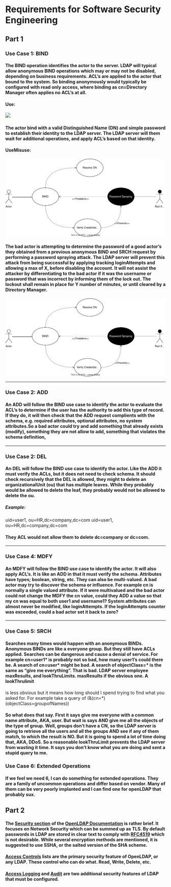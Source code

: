 # Requirements for Software Security Engineering

## Part 1

### Use Case 1: BIND
#### The BIND operation identifies the actor to the server.  LDAP will typical allow anonymous BIND operations which may or may not be disabled, depending on business requirements.  ACL’s are applied to the actor that bound to the system.  So binding anonymously would typically be configured with read only access, where binding as cn=Directory Manager often applies no ACL’s at all.

#### Use:

<img src=hhttps://github.com/bartelsjoshuac/SAPG/blob/main/Use%20Case%201%20-%20Bind.drawio.svg/>

#### The actor bind with a valid Distinguished Name (DN) and simple password to establish their identity to the LDAP server.  The LDAP server will them wait for additional operations, and apply ACL’s based on that identity.


#### UseMisuse:

![Use-Misuse-Case 1 - Bind](https://github.com/bartelsjoshuac/SAPG/blob/main/Use-Misuse%20Case%201%20-Bind.drawio.svg)

#### The bad actor is attempting to determine the password of a good actor’s they obtained from a previous anonymous BIND and SRCH request by performing a password spraying attack.  The LDAP server will prevent this attack from being successful by applying tracking loginAttempts and allowing a max of X, before disabling the account.  It will not assist the attacker by differentiating to the bad actor if it was the username or password that was incorrect by informing them of the lock out.  The lockout shall remain in place for Y number of minutes, or until cleared by a Directory Manager.

![Use-Misuse-Case Final](https://github.com/bartelsjoshuac/SAPG/blob/main/Use-Misuse%20Case-Final1%20-Bind.drawio.svg)

---
### Use Case 2: ADD
####  An ADD will follow the BIND use case to identify the actor to evaluate the ACL’s to determine if the user has the authority to add this type of record.  If they do, it will then check that the ADD request complients with the schema, e.g. required attributes, optional attributes, no system attributes.So  a bad actor could try and add something that already exists (modify), something they are not allow to add, something that violates the schema definition, 
---
### Use Case 2: DEL
####  An DEL will follow the BIND use case to identify the actor.  Like the ADD it must verify the ACLs, but it does not need to check schema.  It should check recursively that the DEL is allowed, they might to delete an organizationalUnit (ou) that has multiple leaves.  While they probably would be allowed to delete the leaf, they probably would not be allowed to delete the ou.

##### Example:
uid=user1, ou=HR,dc=company,dc=com
uid=user1, ou=HR,dc=company,dc=com

#### They ACL would not allow them to  delete dc=company or dc=com.

---
### Use Case 4: MDFY
#### An MDFY will follow the BIND use case to identify the actor.  It will also apply ACL’s.  It is like an ADD in that it must verify the schema.   Attributes have types; boolean, string, etc.  They can also be multi-valued. A bad actor may try to discover the schema or influence.  For example cn is normally a single valued attribute.  If it were multivalued and the bad actor could not change the MDFY the cn value, could they ADD a value so that my cn was equal to both user1 and username1?  System attributes can almost never be modified, like loginAttempts.  If the loginAttempts counter was exceeded, could a bad actor set it back to zero?
---
### Use Case 5: SRCH
#### Searches many times would happen with an anonymous BINDs.  Anonymous BINDs are like a everyone group.  But they still have ACLs applied.  Searches can be dangerous and cause a denial of service.  For example cn=user1* is probably not so bad, how many user1’s could there be.  A search of cn=user* might be bad.  A search of objectClass=* is the same as “give me everything”.  That is bad.  LDAP server employee maxResults, and lookThruLimits.  maxResults if the obvious one.  A lookThrulimit 
is less obvious but it means how long should I spend trying to find what  you asked for.  For example take a query of (&(cn=*)(objectClass=groupofNames))

#### So what does that say.  First it says give me everyone with a common name attribute, AKA, user.  But wait is says AND give me all the objects of the type of group.  Well, groups don’t have a CN, so the LDAP server is going to retrieve all the users and all the groups AND see if any of them match, to which the result is NO.  But it is going to spend a lot of time doing that, AKA, DDoS.  So a reasonable lookThruLimit prevents the LDAP server from wasting it time.  It says you don’t know what you are doing and sent a stupid query to me.

### Use Case 6: Extended Operations
#### If we feel we need 6, I can do something for extended operations.  They are a family of uncommon operations and differ based on vendor.  Many of them can be very poorly implanted and I can find one for openLDAP that probably sux.


## Part 2
#### The [Security section](https://www.openldap.org/doc/admin26/security.html) of the [OpenLDAP Documentation](https://www.openldap.org/doc/admin26/) is rather brief.  It focuses on Network Security which can be summed up as TLS.  By default passwords in LDAP are stored in clear text to comply with [RFC4519](https://www.rfc-editor.org/rfc/rfc4519.txt) which is not desirable.  While several encryption methods are mentioned, it is suggested to use SSHA, or the salted version of the SHA scheme.

#### [Access Controls](https://www.openldap.org/doc/admin26/access-control.html) lists are the primary security feature of OpenLDAP, or any LDAP.  These control who can do what.  Read, Write, Delete, etc.

#### [Access Logging](https://www.openldap.org/doc/admin26/overlays.html#Access%20Logging) and [Audit](https://www.openldap.org/doc/admin26/overlays.html#Audit%20Logging) are two additional security features of LDAP that must be configured.

